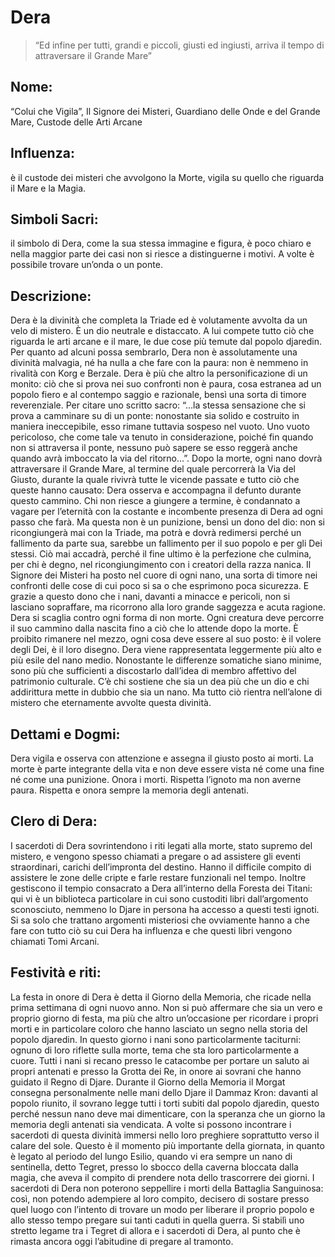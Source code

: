 # Dera

> “Ed infine per tutti, grandi e piccoli, giusti ed ingiusti,
arriva il tempo di attraversare il Grande Mare”

## Nome: 
“Colui che Vigila”, Il Signore dei Misteri, Guardiano delle Onde e del Grande Mare, Custode delle Arti Arcane

## Influenza: 
è il custode dei misteri che avvolgono la Morte, vigila su quello che riguarda il Mare e la Magia.

## Simboli Sacri: 
il simbolo di Dera, come la sua stessa immagine e figura, è poco chiaro e nella maggior parte dei casi non si riesce a distinguerne i motivi. A volte è possibile trovare un’onda o un ponte.

## Descrizione:
Dera è la divinità che completa la Triade ed è volutamente avvolta da un velo di mistero. È un dio neutrale e distaccato. A lui compete tutto ciò che riguarda le arti arcane e il mare, le due cose più temute dal popolo djaredin.
Per quanto ad alcuni possa sembrarlo, Dera non è assolutamente una divinità malvagia, né ha nulla a che fare con la paura: non è nemmeno in rivalità con Korg e Berzale.
Dera è più che altro la personificazione di un monito: ciò che si prova nei suo confronti non è paura, cosa estranea ad un popolo fiero e al contempo saggio e razionale, bensì una sorta di timore reverenziale. Per citare uno scritto sacro: “…la stessa sensazione che si prova a camminare su di un ponte: nonostante sia solido e costruito in maniera ineccepibile, esso rimane tuttavia sospeso nel vuoto. Uno vuoto pericoloso, che come tale va tenuto in considerazione, poiché fin quando non si attraversa il ponte, nessuno può sapere se esso reggerà anche quando avrà imboccato la via del ritorno…”.
Dopo la morte, ogni nano dovrà attraversare il Grande Mare, al termine del quale percorrerà la Via del Giusto, durante la quale rivivrà tutte le vicende passate e tutto ciò che queste hanno causato: Dera osserva e accompagna il defunto durante questo cammino. Chi non riesce a giungere a termine, è condannato a vagare per l’eternità con la costante e incombente presenza di Dera ad ogni passo che farà. Ma questa non è un punizione, bensì un dono del dio: non si ricongiungerà mai con la Triade, ma potrà e dovrà redimersi perché un fallimento da parte sua, sarebbe un fallimento per il suo popolo e per gli Dei stessi. Ciò mai accadrà, perché il fine ultimo è la perfezione che culmina, per chi è degno, nel ricongiungimento con i creatori della razza nanica.
Il Signore dei Misteri ha posto nel cuore di ogni nano, una sorta di timore nei confronti delle cose di cui poco si sa o che esprimono poca sicurezza. E grazie a questo dono che i nani, davanti a minacce e pericoli, non si lasciano sopraffare, ma ricorrono alla loro grande saggezza e acuta ragione.
Dera si scaglia contro ogni forma di non morte. Ogni creatura deve percorre il suo cammino dalla nascita fino a ciò che lo attende dopo la morte. È proibito rimanere nel mezzo, ogni cosa deve essere al suo posto: è il volere degli Dei, è il loro disegno.
Dera viene rappresentata leggermente più alto e più esile del nano medio. Nonostante le differenze somatiche siano minime, sono più che sufficienti a discostarlo dall’idea di membro affettivo del patrimonio culturale. C’è chi sostiene che sia un dea più che un dio e chi addirittura mette in dubbio che sia un nano. Ma tutto ciò rientra nell’alone di mistero che eternamente avvolte questa divinità.

## Dettami e Dogmi:
Dera vigila e osserva con attenzione e assegna il giusto posto ai morti. La morte è parte integrante della vita e non deve essere vista né come una fine né come una punizione.
Onora i morti. Rispetta l’ignoto ma non averne paura.
Rispetta e onora sempre la memoria degli antenati.

## Clero di Dera:
I sacerdoti di Dera sovrintendono i riti legati alla morte, stato supremo del mistero, e vengono spesso chiamati a pregare o ad assistere gli eventi straordinari, carichi dell’impronta del destino. Hanno il difficile compito di assistere le zone delle cripte e farle restare funzionali nel tempo.
Inoltre gestiscono il tempio consacrato a Dera all’interno della Foresta dei Titani: qui vi è un biblioteca particolare in cui sono custoditi libri dall’argomento sconosciuto, nemmeno lo Djare in persona ha accesso a questi testi ignoti. Si sa solo che trattano argomenti misteriosi che ovviamente hanno a che fare con tutto ciò su cui Dera ha influenza e che questi libri vengono chiamati Tomi Arcani.

## Festività e riti:
La festa in onore di Dera è detta il Giorno della Memoria, che ricade nella prima settimana di ogni nuovo anno. Non si può affermare che sia un vero e proprio giorno di festa, ma più che altro un’occasione per ricordare i propri morti e in particolare coloro che hanno lasciato un segno nella storia del popolo djaredin. In questo giorno i nani sono particolarmente taciturni: ognuno di loro riflette sulla morte, tema che sta loro particolarmente a cuore. Tutti i nani si recano presso le catacombe per portare un saluto ai propri antenati e presso la Grotta dei Re, in onore ai sovrani che hanno guidato il Regno di Djare.
Durante il Giorno della Memoria il Morgat consegna personalmente nelle mani dello Djare il Dammaz Kron: davanti al popolo riunito, il sovrano legge tutti i torti subiti dal popolo djaredin, questo perché nessun nano deve mai dimenticare, con la speranza che un giorno la memoria degli antenati sia vendicata.
A volte si possono incontrare i sacerdoti di questa divinità immersi nello loro preghiere soprattutto verso il calare del sole. Questo è il momento più importante della giornata, in quanto è legato al periodo del lungo Esilio, quando vi era sempre un nano di sentinella, detto Tegret, presso lo sbocco della caverna bloccata dalla magia, che aveva il compito di prendere nota dello trascorrere dei giorni. I sacerdoti di Dera non poterono seppellire i morti della Battaglia Sanguinosa: così, non potendo adempiere al loro compito, decisero di sostare presso quel luogo con l’intento di trovare un modo per liberare il proprio popolo e allo stesso tempo pregare sui tanti caduti in quella guerra. Si stabilì uno stretto legame tra i Tegret di allora e i sacerdoti di Dera, al punto che è rimasta ancora oggi l’abitudine di pregare al tramonto.